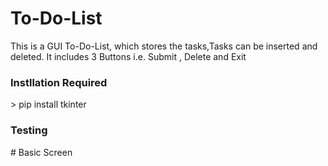 # To-Do-List

This is a GUI To-Do-List, which stores the tasks,Tasks can be inserted and deleted. It includes 3 Buttons i.e. Submit , Delete and Exit
<h3>Instllation Required</h3> 
> pip install tkinter 
<h3>Testing </h3>
# Basic Screen
<ahref=" https://github.com/ankita2002/To-Do-List/blob/main/To%20Do%20List%2025-02-2021%2011_53_31.png ">
